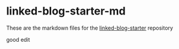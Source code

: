 # linked-blog-starter-md
These are the markdown files for the [linked-blog-starter](https://github.com/matthewwong525/linked-blog-starter) repository


good edit